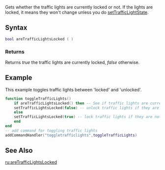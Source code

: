 Gets whether the traffic lights are currently locked or not. If the lights are locked, it means they won't change unless you do [setTrafficLightState](/docs/settrafficlightstate.md "wikilink").

Syntax
------

``` lua
bool areTrafficLightsLocked ( )
```

### Returns

Returns *true* the traffic lights are currently locked, *false* otherwise.

Example
-------

This example toggles traffic lights between 'locked' and 'unlocked'.

``` lua
function toggleTrafficLights()
    if areTrafficLightsLocked() then -- See if traffic lights are currently locked
    setTrafficLightsLocked(false) -- unlock traffic lights if they are currently locked
    else
    setTrafficLightsLocked(true) -- lock traffic lights if they are not
    end
end
-- add command for toggling traffic lights
addCommandHandler("toggletrafficlights",toggleTrafficLights)
```

See Also
--------

[ru:areTrafficLightsLocked](/docs/ru:aretrafficlightslocked.md "wikilink")
